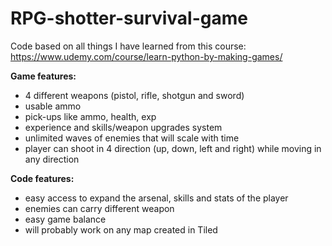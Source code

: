 # RPG-shotter-survival-game
Code based on all things I have learned from this course: https://www.udemy.com/course/learn-python-by-making-games/

<b>Game features:</b>
<ul>
<li>4 different weapons (pistol, rifle, shotgun and sword)
<li>usable ammo
<li>pick-ups like ammo, health, exp
<li>experience and skills/weapon upgrades system
<li>unlimited waves of enemies that will scale with time
<li>player can shoot in 4 direction (up, down, left and right) while moving in any direction
</ul>
<p></p>
<b>Code features:</b>
<ul>
<li>easy access to expand the arsenal, skills and stats of the player
<li>enemies can carry different weapon
<li>easy game balance
<li>will probably work on any map created in Tiled

